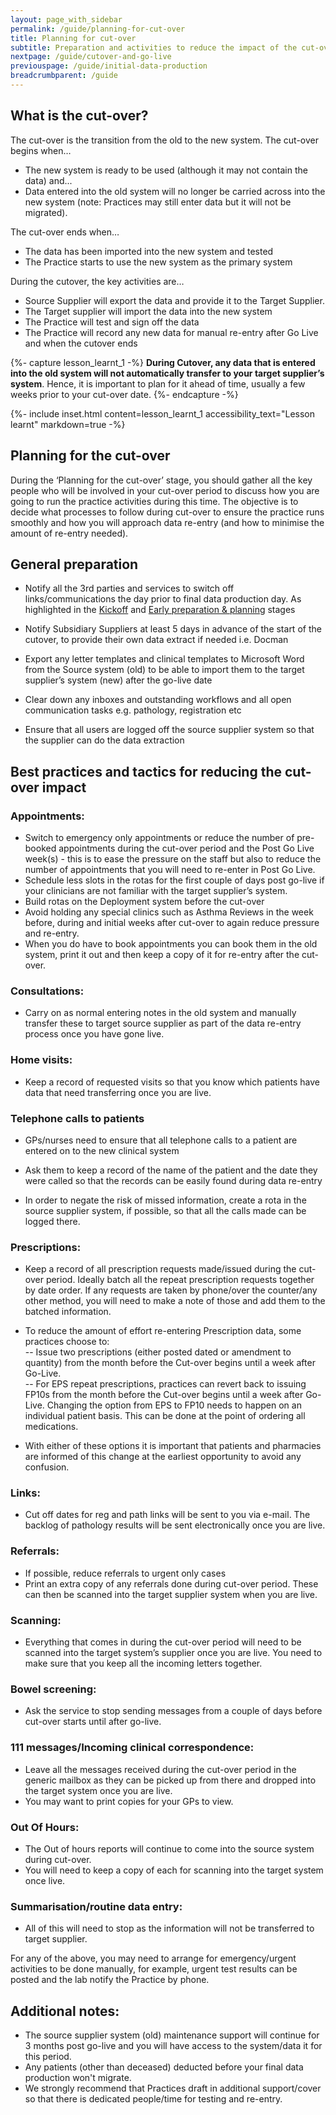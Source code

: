 ```yaml
---
layout: page_with_sidebar
permalink: /guide/planning-for-cut-over
title: Planning for cut-over
subtitle: Preparation and activities to reduce the impact of the cut-over & data re-entry
nextpage: /guide/cutover-and-go-live
previouspage: /guide/initial-data-production
breadcrumbparent: /guide
---
```


## What is the cut-over?

The cut-over is the transition from the old to the new system. The cut-over begins when…

* The new system is ready to be used (although it may not contain the data) and...
* Data entered into the old system will no longer be carried across into the new system (note: Practices may still enter data but it will not be migrated).

The cut-over ends when…

* The data has been imported into the new system and tested
* The Practice starts to use the new system as the primary system

During the cutover, the key activities are…

* Source Supplier will export the data and provide it to the Target Supplier. 
* The Target supplier will import the data into the new system
* The Practice will test and sign off the data
* The Practice will record any new data for manual re-entry after Go Live and when the cutover ends


{%- capture lesson_learnt_1 -%}
**During Cutover, any data that is entered into the old system will not automatically transfer to your target supplier’s system**. Hence, it is important to plan for it ahead of time, usually a few weeks prior to your cut-over date.
{%- endcapture -%}

{%- include inset.html content=lesson_learnt_1 accessibility_text="Lesson learnt" markdown=true -%}


## Planning for the cut-over


During the ‘Planning for the cut-over’ stage, you should gather all the key people who will be involved in your cut-over period to discuss how you are going to run the practice activities during this time. The objective is to decide what processes to follow during cut-over to ensure the practice runs smoothly and how you will approach data re-entry (and how to minimise the amount of re-entry needed). 


## General preparation

* Notify all the 3rd parties and services to switch off links/communications the day prior to final data production day. As highlighted in the [Kickoff](/prm-practice-migration/guide/kickoff#notification-of-3rd-parties-and-links) and [Early preparation & planning](/prm-practice-migration/guide/early-prep-and-planning#notification-of-3rd-parties-and-links) stages

* Notify Subsidiary Suppliers at least 5 days in advance of the start of the cutover, to provide their own data extract if needed i.e. Docman 

* Export any letter templates and clinical templates to Microsoft Word from the Source system (old) to be able to import them to the target supplier’s system (new) after the go-live date

* Clear down any inboxes and outstanding workflows and all open communication tasks e.g. pathology, registration etc

* Ensure that all users are logged off the source supplier system so that the supplier can do the data extraction



## Best practices and tactics for reducing the cut-over impact

### Appointments:  

* Switch to emergency only appointments or reduce the number of pre-booked appointments during the cut-over period and the Post Go Live week(s) - this is to ease the pressure on the staff but also to reduce the number of appointments that you will need to re-enter in Post Go Live.
* Schedule less slots in the rotas for the first couple of days post go-live if your clinicians are not familiar with the target supplier’s system. 
* Build rotas on the Deployment system before the cut-over 
* Avoid holding any special clinics such as Asthma Reviews in the week before, during and initial weeks after cut-over to again reduce pressure and re-entry.
* When you do have to book appointments you can book them in the old system, print it out and then keep a copy of it for re-entry after the cut-over. 


### Consultations: 
 
* Carry on as normal entering notes in the old system and manually transfer these to target source supplier as part of the data re-entry process once you have gone live.  


### Home visits:  

* Keep a record of requested visits so that you know which patients have data that need transferring once you are live.  


### Telephone calls to patients

* GPs/nurses need to ensure that all telephone calls to a patient are entered on to the new clinical system


* Ask them to keep a record of the name of the patient and the date they were called so that the records can be easily found during data re-entry


* In order to negate the risk of missed information, create a rota in the source supplier system, if possible, so that all the calls made can be logged there.  


### Prescriptions: 
 
* Keep a record of all prescription requests made/issued during the cut-over period. Ideally batch all the repeat prescription requests together by date order. If any requests are taken by phone/over the counter/any other method, you will need to make a note of those and add them to the batched information.  

* To reduce the amount of effort re-entering Prescription data, some practices choose to:  
  -- Issue two prescriptions (either posted dated or amendment to quantity) from the month before the Cut-over begins until a week after Go-Live.  
  -- For EPS repeat prescriptions, practices can revert back to issuing FP10s from the month before the Cut-over begins until a week after Go-Live. Changing the option from EPS to FP10 needs to happen on an individual patient basis. This can be done at the point of ordering all medications.  
* With either of these options it is important that patients and pharmacies are informed of this change at the earliest opportunity to avoid any confusion.


### Links:

* Cut off dates for reg and path links will be sent to you via e-mail. The backlog of pathology results will be sent electronically once you are live. 


### Referrals: 
 
* If possible, reduce referrals to urgent only cases
* Print an extra copy of any referrals done during cut-over period. These can then be scanned into the target supplier system when you are live.   


### Scanning:
  
* Everything that comes in during the cut-over period will need to be scanned into the target system’s supplier once you are live. You need to make sure that you keep all the incoming letters together.  


### Bowel screening:  

* Ask the service to stop sending messages from a couple of days before cut-over starts until after go-live.  


### 111 messages/Incoming clinical correspondence: 

* Leave all the messages received during the cut-over period in the generic mailbox as they can be picked up from there and dropped into the target system once you are live. 
* You may want to print copies for your GPs to view.  


### Out Of Hours:  

* The Out of hours reports will continue to come into the source system during cut-over. 
* You will need to keep a copy of each for scanning into the target system once live.  


### Summarisation/routine data entry:  
* All of this will need to stop as the information will not be transferred to target supplier.  


For any of the above, you may need to arrange for emergency/urgent activities to be done manually, for example, urgent test results can be posted and the lab notify the Practice by phone. 


## Additional notes:  
* The source supplier system (old) maintenance support will continue for 3 months post go-live and you will have access to the system/data it for this period.  
* Any patients (other than deceased) deducted before your final data production won't migrate.  
* We strongly recommend that Practices draft in additional support/cover so that there is dedicated people/time for testing and re-entry. 
